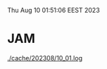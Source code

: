Thu Aug 10 01:51:06 EEST 2023
# JAM
<a href='./cache/202308/10_01.log'>./cache/202308/10_01.log</a>
